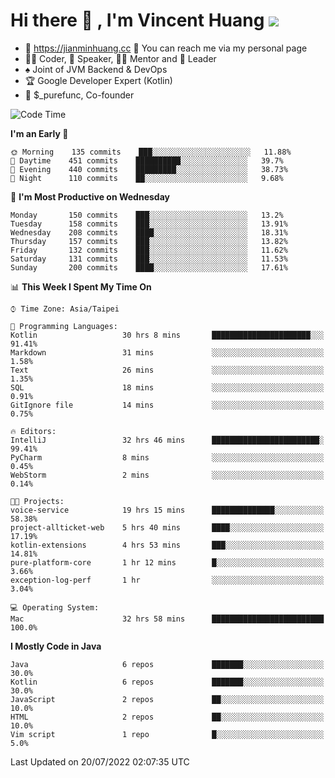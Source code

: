 # Hi there 👋 , I'm Vincent Huang ![](https://komarev.com/ghpvc/?username=Jian-Min-Huang)
- 💎 https://jianminhuang.cc 🙋 You can reach me via my personal page
- 👨‍💻 Coder, 🎤 Speaker, 👨‍🏫 Mentor and 🚀 Leader
- ♠️ Joint of JVM Backend & DevOps
- 🏆 Google Developer Expert (Kotlin)
- 💼 $_purefunc, Co-founder

<!--START_SECTION:waka-->
![Code Time](http://img.shields.io/badge/Code%20Time-0%20secs-blue)

**I'm an Early 🐤** 

```text
🌞 Morning    135 commits    ███░░░░░░░░░░░░░░░░░░░░░░   11.88% 
🌆 Daytime    451 commits    ██████████░░░░░░░░░░░░░░░   39.7% 
🌃 Evening    440 commits    █████████░░░░░░░░░░░░░░░░   38.73% 
🌙 Night      110 commits    ██░░░░░░░░░░░░░░░░░░░░░░░   9.68%

```
📅 **I'm Most Productive on Wednesday** 

```text
Monday       150 commits    ███░░░░░░░░░░░░░░░░░░░░░░   13.2% 
Tuesday      158 commits    ███░░░░░░░░░░░░░░░░░░░░░░   13.91% 
Wednesday    208 commits    ████░░░░░░░░░░░░░░░░░░░░░   18.31% 
Thursday     157 commits    ███░░░░░░░░░░░░░░░░░░░░░░   13.82% 
Friday       132 commits    ███░░░░░░░░░░░░░░░░░░░░░░   11.62% 
Saturday     131 commits    ███░░░░░░░░░░░░░░░░░░░░░░   11.53% 
Sunday       200 commits    ████░░░░░░░░░░░░░░░░░░░░░   17.61%

```


📊 **This Week I Spent My Time On** 

```text
⌚︎ Time Zone: Asia/Taipei

💬 Programming Languages: 
Kotlin                   30 hrs 8 mins       ██████████████████████░░░   91.41% 
Markdown                 31 mins             ░░░░░░░░░░░░░░░░░░░░░░░░░   1.58% 
Text                     26 mins             ░░░░░░░░░░░░░░░░░░░░░░░░░   1.35% 
SQL                      18 mins             ░░░░░░░░░░░░░░░░░░░░░░░░░   0.91% 
GitIgnore file           14 mins             ░░░░░░░░░░░░░░░░░░░░░░░░░   0.75%

🔥 Editors: 
IntelliJ                 32 hrs 46 mins      ████████████████████████░   99.41% 
PyCharm                  8 mins              ░░░░░░░░░░░░░░░░░░░░░░░░░   0.45% 
WebStorm                 2 mins              ░░░░░░░░░░░░░░░░░░░░░░░░░   0.14%

🐱‍💻 Projects: 
voice-service            19 hrs 15 mins      ██████████████░░░░░░░░░░░   58.38% 
project-allticket-web    5 hrs 40 mins       ████░░░░░░░░░░░░░░░░░░░░░   17.19% 
kotlin-extensions        4 hrs 53 mins       ███░░░░░░░░░░░░░░░░░░░░░░   14.81% 
pure-platform-core       1 hr 12 mins        █░░░░░░░░░░░░░░░░░░░░░░░░   3.66% 
exception-log-perf       1 hr                ░░░░░░░░░░░░░░░░░░░░░░░░░   3.04%

💻 Operating System: 
Mac                      32 hrs 58 mins      █████████████████████████   100.0%

```

**I Mostly Code in Java** 

```text
Java                     6 repos             ███████░░░░░░░░░░░░░░░░░░   30.0% 
Kotlin                   6 repos             ███████░░░░░░░░░░░░░░░░░░   30.0% 
JavaScript               2 repos             ██░░░░░░░░░░░░░░░░░░░░░░░   10.0% 
HTML                     2 repos             ██░░░░░░░░░░░░░░░░░░░░░░░   10.0% 
Vim script               1 repo              █░░░░░░░░░░░░░░░░░░░░░░░░   5.0%

```



 Last Updated on 20/07/2022 02:07:35 UTC
<!--END_SECTION:waka-->
